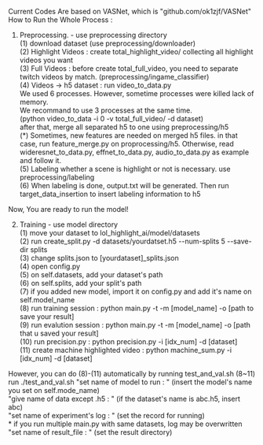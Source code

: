 Current Codes Are based on VASNet, which is "github.com/ok1zjf/VASNet"   
How to Run the Whole Process :   

1. Preprocessing. - use preprocessing directory   
(1) download dataset (use preprocessing/downloader)   
(2) Highlight Videos : create total_highlight_video/ collecting all highlight videos you want   
(3) Full Videos : before create total_full_video, you need to separate twitch videos by match. (preprocessing/ingame_classifier)   
(4) Videos -> h5 dataset : run video_to_data.py   
    We used 6 processes. However, sometime processes were killed lack of memory.   
    We recommand to use 3 processes at the same time.   
    (python video_to_data -i 0 -v total_full_video/ -d dataset)   
    after that, merge all separated h5 to one using preprocessing/h5   
(*) Sometimes, new features are needed on merged h5 files. in that case, run feature_merge.py on proprocessing/h5. Otherwise, read wideresnet_to_data.py, effnet_to_data.py, audio_to_data.py as example and follow it.       
(5) Labeling whether a scene is highlight or not is necessary. use preprocessing/labeling   
(6) When labeling is done, output.txt will be generated. Then run target_data_insertion to insert labeling information to h5      

Now, You are ready to run the model!   


2. Training - use model directory   
(1) move your dataset to lol_highlight_ai/model/datasets   
(2) run create_split.py -d datasets/yourdatset.h5 --num-splits 5 --save-dir splits  
(3) change splits.json to [yourdataset]_splits.json  
(4) open config.py  
(5) on self.datasets, add your dataset's path  
(6) on self.splits, add your split's path  
(7) if you added new model, import it on config.py and add it's name on self.model_name  
(8) run training session : python main.py -t -m [model_name] -o [path to save your result]   
(9) run evalution session : python main.py -t -m [model_name] -o [path that u saved your result]   
(10) run precision.py : python precision.py -i [idx_num] -d [dataset]    
(11) create machine highlighted video : python machine_sum.py -i [idx_num] -d [dataset]    

However, you can do (8)-(11) automatically by running test_and_val.sh
(8~11) run ./test_and_val.sh
    "set name of model to run : " (insert the model's name you set on self.mode_name)   
    "give name of data except .h5 : " (if the dataset's name is abc.h5, insert abc)    
    "set name of experiment's log : " (set the record for running)   
        * if you run multiple main.py with same datasets, log may be overwritten   
    "set name of result_file : " (set the result directory)   


